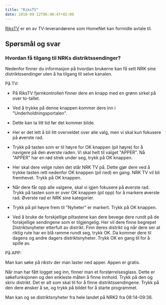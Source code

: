 ```yaml
---
title: "RiksTV"
date: 2018-09-12T06:40:47+02:00
---
```


[RiksTV](https://www.rikstv.no) er en av TV-leverandørene som HomeNet kan
formidle avtale til.

## Spørsmål og svar

### Hvordan få tilgang til NRKs distriktssendinger?

Nedenfor finner du informasjon på hvordan brukerne kan få sett NRK sine distriktssendinger uten å ha tilgang til selve kanalen.

På TV:

* På RiksTV fjernkontrollen finner dere en knapp med en grønn sirkel på over to-tallet.

* Ved å trykke på denne knappen kommer dere inn i "Underholdningsportalen".

* Dette kan ta litt tid før det kommer bilde.

* Her er det lett å bli litt overveldet over alle valg, men vi skal kun fokusere på øverste rad.

* Trykk på tasten som er til høyre for OK knappen (pil høyre) for å navigere på den øverste raden. Vi skal helt til valget "APPER". Nå "APPER" har en rød strek under seg, trykk på OK knappen.

* Her skal dere velge ruten det står NRK TV på. Dette gjør dere ved å trykke tasten rett nedenfor OK knappen (pil ned) en gang. NRK TV vil bli fremhevet. Trykk på OK knappen.

* Når dere får opp alle valgene, skal vi igjen fokusere på øverste rad. Trykk på tasten som er over OK knappen (pil opp) for å markere øverste rad. Øverste rad er NRK sine kategorier.

* Trykk på pil høyre frem til "Nyheter" er markert. Trykk på OK knappen.

* Ved å bruke de forskjellige piltastene kan dere bevege dere rundt på de forskjellige sendingene som er tilgjengelig. Her vil dere finne begrepet Distriktsnyheter etterfult av distrikt. Finn deres distrikt og når dere ser at riktig rute har en blå ramme rundt seg, trykk OK. Da kommer dere til dagens og andre dagers distriktsnyheter. Trykk OK en gang til for å spille av.

På APP:

Man kan søke på _rikstv_ der man laster ned apper. Appen er gratis.

Når man har fått logget seg inn, finner man et forstørrelsesglass. Dette er søkefunksjonen og den enkleste måten å finne innhold. Trykk på den og skriv distrikt. Det er alt som skal til for å finne distriktssendingene. Trykk på den dere ønsker å se, og trykk på bildet for å starte programmet.


Man kan og se distriktsnyheter fra hele landet på NRK2 fra 08:14–09:36.
